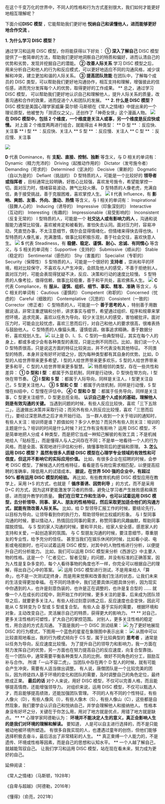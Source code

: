 在这个千变万化的世界中，不同人的性格和行为方式差别很大，我们如何才能更好地相互理解呢？  

下面介绍**DISC 模型** ，它能帮助我们更好地 **悦纳自己和读懂他人，进而能够更好地合作交流** 。  

**1\. 为什么学习 DISC 模型？** 

通过学习和运用 DISC 模型，你将能获得以下好处：  **① 深入了解自己** DISC
模型提供了一套简单的方法，帮助我们更好地洞察自己的特质和偏好，进而认清自己的优势和劣势，发现并挖掘自己的潜能。  **② 改善人际关系** 学习 DISC
模型之后，用来分析自己和他人的行为和反应模式，可以更好地适应不同的沟通风格，减少误解和冲突，建立更加和谐的人际关系。  **③ 提高团队效能**
在团队中，了解每个成员的 DISC 类型，可以帮助我们更好地沟通协作，相互支持和理解，增强彼此的信任感，进而充分发挥每个人的优势，取得更好的工作成果。
** 总之，通过学习 DISC 模型，  可以帮助我们更好地认识自己和理解他人，提升人际关系的质量，改善沟通和合作的效果，进而促进个人和团队的发展。  **
**2\. 什么是 DISC 模型？** DISC
模型是美国心理学家威廉·莫尔顿·马斯顿在《常人之情绪》中提出来的一个理论原型，他被誉为「测谎仪之父」，还创作了「神奇女侠」这个漫画人物。
![](https://mmbiz.qpic.cn/mmbiz_png/giaycic3UNwo1Dqmiap99iaSSibZxeFvjTIMFX1ugiczHJMdibKqh27B1VvRUJDibwNLE7fmZycz99yazY1XpPMura3fiaA/640?wx_fmt=png)
**在 DISC 模型中，包括 2 个维度，一个维度是关注人或事，另一个维度是反应快或慢。** 对上面 2 个维度两两进行组合，就能得出 4 种类型：
** D 型  ** ：反应快、关注事  ** I 型  ** ：反应快、关注人  ** S 型  ** ：反应慢、关注人  ** C 型  **
：反应慢、关注事

![](https://mmbiz.qpic.cn/mmbiz_png/giaycic3UNwo1Dqmiap99iaSSibZxeFvjTIMFlVvlhIOV4oOqLX3DlpJdmpLicq0bQ1vSHibicbYgkiarj1yoia2uaQsk8HQ/640?wx_fmt=png)

**D** 代表 Dominance，有 **支配、直接、控制、独断** 等含义，与 D 相关的单词有：  Dynamic（精力充沛的）
Driving（起推动作用的）  Dictator（发号施令者）  Demanding（苛求的）  Determined（坚决的）
Decisive（果断的）  Dogmatic（自以为是的）  Defiant（挑战的）  D 型特质的人，可能是一个比较好的 **领导者或指挥者**
，目标通常比较明确，好胜心比较强，喜欢发号施令，希望能掌控一切。面对压力时，情绪容易波动，脾气比较火爆。  D
型特质的人像老虎，充满自信，勇于接受挑战，善于克服困难，喜欢掌控人生。
![](https://mmbiz.qpic.cn/mmbiz_png/giaycic3UNwo1Dqmiap99iaSSibZxeFvjTIMF4cwQ5JrGvxPaibpkaXnfLXbMWEKb83LTMx6hKsefTmkZcGrjLicT5dZw/640?wx_fmt=png)
**I** 代表 Influence，有 **影响、爽朗、友善、外向、激动、热情** 等含义，与 I 相关的单词有：
Inspirational（鼓舞人心的）  Inducing（诱导的）  Impressive（印象深刻的）  Interactive（互动的）
Interesting（有趣的）  Impressionable（易受影响的）  Inconsistent（反复无常的）  I 型特质的人，可能是一个
**社交达人或有影响力的人**
，沟通和说服能力通常比较强，喜欢被肯定和被看到，害怕失去认同。面对压力时，容易冲动，凭直觉办事，不太注意细节，偶尔会显得情绪化，但情绪来得快去得也快。  I
型特质的人像孔雀，充满激情，做事比较积极乐观，善于社会交往，喜欢快意人生。
![](https://mmbiz.qpic.cn/mmbiz_png/giaycic3UNwo1Dqmiap99iaSSibZxeFvjTIMFQzu1Kf6TcTZS4TUkiacBiaECubfBXpPA1GAbVCfDbW4yOleYPDMvb52A/640?wx_fmt=png)
**S** 代表 Steadiness，有 **稳健、稳定、谨慎、耐心、忠诚、有同情心** 等含义，与 S 相关的单词有：  Supportive（支持的）
Submissive（顺从的）  Stable（稳定的）  Sentimental（感伤的）  Shy（害羞的）  Specialist（专职的）
Security（保障性）  S 型特质的人，可能是一个很好的 **支持者**
，崇尚和平的环境，相对比较保守，不喜欢与人产生冲突，会顾及他人的感受，不善于拒绝别人。面对压力时，可能会表现得犹疑不决，反应、决策和行动的速度比较慢。  S
型特质的人像考拉，值得信赖，做事比较稳重，善于和平共处，喜欢佛系人生。
![](https://mmbiz.qpic.cn/mmbiz_png/giaycic3UNwo1Dqmiap99iaSSibZxeFvjTIMFvMibHwv3zBtlg0S2zticNfvCrUNcpGDsoZg5CGOEPTmCSEqCNWvU0IUA/640?wx_fmt=png)
**C** 代表 Compliance，有 **服从、谨慎、组织、细节、事实、精准、准确** 等含义，与 C 相关的单词有：  Cautious（谨慎的）
Competent（称职的）  Concerned（忧虑的）  Careful（细致的）  Contemplative（沉思的）
Consistent（一致的）  Corrector（修正者）  C 型特质的人，可能是一个 **善于思考的人**
，特别善于用数据说话，非常注重逻辑和分析，讲求事实与细节，希望通过组织、程序和规章来掌控环境，追求完美，喜欢以任务为导向，较少关注别人的感受，害怕被批评。面对压力时，可能会比较忧虑，喜欢三思而后行，对自己和他人的要求很高，很难表扬与鼓励他人。
C 型特质的人像猫头鹰，谨慎低调，做事追求精确，善于数据分析，喜欢规划人生。
![](https://mmbiz.qpic.cn/mmbiz_png/giaycic3UNwo1Dqmiap99iaSSibZxeFvjTIMF3e3AhD9f8V2iaanLIN9tev1JsROjia4Uia8icDJbnRyDXT6LkxWoprfkiaA/640?wx_fmt=png)
以上是 D、I、S、C 型的一些典型特征，其实在每个人的身上，都或多或少会有各种类型的表现，只是比例不同而已。比如，我们说一个人 D
型特质很高，只是说这方面的特征比较突出，并不代表没有其他特征。  不同类型的特质，本身并没有好坏对错之分，因为每种类型都有其自身的优势。比如，D
型的人给世界带来更多希望，I 型的人给世界带来更多欢乐，S 型的人给世界带来更多和平，C 型的人给世界带来更多智慧。
![](https://mmbiz.qpic.cn/mmbiz_jpg/giaycic3UNwo3YygI0XeCb7WVhfETMbcIich3a6VibZibDoya4oA1744z0XueWwpuibtZczIh6ibyue5sBPLMiaiaaWcjxg/640?wx_fmt=jpeg)
特质相邻的类型，存在一些共性和差异：  **① D 型和 I 型** ：都属于外显机制，同样是行动快，D 型快在带方向，I 型快在带节奏。  **② I
型和 S 型** ：都属于人际导向，同样是关注人，I 型更关注自己，S 型更关注他人。  **③ S 型和 C 型** ：都属于内敛机制，同样是行动慢，S
型慢在纠结中，C 型慢在评估中。  **④ C 型和 D 型** ：都属于任务导向，同样是关注事，C 型更关注细节，D 型更总揽全局。
**认识自己是个人成长的基础，理解他人则是有效沟通的关键。**
当遇到问题的时候，有些人反应比较快，喜欢「三下五除二」，迅速做出决策并采取行动；而另外有些人则反应比较慢，喜欢「三思而后行」，要经过深思熟虑之后才肯开始行动。
当一群人收到一个关于培训的通知时，有些人关注：培训师是谁？颜值如何？多少人参加？而另外有些人则关注：培训的主题是什么？培训的时间是什么时候？对工作有没有影响？
运用 DISC 模型，不是简单地把人分成 4
种类型，而是把它当成一种知己解彼的有效工具；不是机械地给人「贴标签」，而是懂得人与人之间存在不同；不是单一地看待一个人的行为风格，而是全面、客观地进行评估和分析，搞懂事物背后的逻辑和原理。
**3\. 怎么运用 DISC 模型？** **虽然有很多人质疑 DISC 模型在心理学专业领域的有效性和可信度，但这并不影响它的实际应用价值。**
比如，有很多企业在招聘的时候，会参考 DISC 模型，了解候选人的性格特征，看看是否与岗位需求相匹配，以便提高招聘的准确率，降低用人的试错成本。
**据说，在世界 500 强的企业中，有超过 50% 都有运用 DISC 模型的经验。** 再比如，有些教育机构把 DISC 模型应用在教学上，采用 I+S
的方式，也就是「 **循序善诱、因势利导** 」的方式，而不是采用 D+C
的方式，因为这样更能激发学习者的热情，避免让学习者产生挫败感和痛苦感，进而提升教学的质量。  **我们在日常工作和生活中，也可以试着运用 DISC
模型，去分析领导、同事、家人、朋友的性格特征，然后采取更加适合他们的沟通方式，就能有效改善人际关系。** 比如，给 D
型领导汇报工作的时候，要结论先行，以目标为导向，让领导看到你的执行力，帮助领导树立权威的形象。  与 I
型同事沟通的时候，要以情动人，热情回应同事的需求，称赞同事的风趣幽默，帮助同事摆脱烦恼。  与 S
型的家人沟通的时候，要和平共处，给家人安全感，感恩家人的支持和关爱，一起创造家的氛围。  与 C
型朋友沟通的时候，要注意细节，尊重朋友的专业性，给予充分的信任。  甚至当我们在娱乐休闲的时候，比如看小说、电影或电视剧时，也可以试着运用 DISC
模型，对其中的人物性格进行分析，以便提升自己的分析能力。  比如，我们可以运用 DISC
模型来分析《西游记》中主要人物的性格。这是一个「仁者见仁、智者见智」的问题，并没有标准的正确答案，因为人性是复杂多变的，每个人看待事物的角度也不一样，你完全可以根据自己的理解，得出自己心中的答案。
![](https://mmbiz.qpic.cn/mmbiz_png/giaycic3UNwo1Dqmiap99iaSSibZxeFvjTIMF8ibHNnT3LY5vUTOqYGb4n48nAG3g6wd3rtDTL75hYoraIic9xOyv7wQA/640?wx_fmt=png)
运用 DISC 模型进行测试，不是用来给人「算命」，也不是一次测试定终身，而是用来觉察和改善我们生活的状态，让我们未来的生活变得更加幸福。
在不同的场景中，我们还要具体问题具体分析，因为现实中你遇到的人，也许是刻意伪装的，也许是正在调整的，也许是复合型的 ……
就像一个人在成长的过程中，刚开始工作的时候，更多关注的是事，后来成为团队领导之后，就要更多关注人。有些人经过刻意训练之后，反应速度也会变快，因此可能从 C
型转变为 D 型或 S 型或复合型。  有些人会  基于实际的需要，  根据环境和对象，主动改变自己，灵活展示自己的特质，获得更大的影响力。  ** **
对自己，更多关注性格的可塑性，扩大自己的掌控范围。  对别人，更多关注性格的稳定性，用合适的方式去沟通。  下面是我的一个 DISC 测试结果：
![](https://mmbiz.qpic.cn/mmbiz_png/giaycic3UNwo1Dqmiap99iaSSibZxeFvjTIMFSd4L9cbdGJQrM0bZpNyibicbGhYd54FToOiaiciavYqlsajADgdjRbZDwAQ/640?wx_fmt=png)
为了更好地展现 DISC 的行为模式，下图用一个蓝色的星星在象限图中表示出来：
![](https://mmbiz.qpic.cn/mmbiz_png/giaycic3UNwo1Dqmiap99iaSSibZxeFvjTIMF5OrIDUn9icLol36RCZSc0TRySnkgxaB1LMYia7ehoBeEB7HJT9Jr3BHQ/640?wx_fmt=png)
从图中可以比较直观地看出，我的行为模式倾向于 CS 型，属于比较典型的 **思考者** ，通常是以任务为导向，反应速度比较慢。
为了提升自己的领导力和影响力，我一方面在努力发挥自己的优势，另一方面也在努力提高自己的反应速度，向复合型靠拢。
在一个团队中，通常需要平衡各种类型人员的比例，做好不同角色的分工，鼓励互补与合作。  所谓「一山不容二虎」，当团队中存在两个 D
型人的时候，就有可能会产生冲突，需要有人适当做出调整。
有人说，唐僧团队是一个比较完美的团队，因为师徒四人基于环境的变化和团队的需要，及时调整自己的角色定位，最终修成正果。  **最后的话** 对个人来说，用好
DISC 模型，不仅可以完善人格，而且能够提高情商，还能增强领导力。  对组织来说，运用 DISC
模型，不仅可以甄选人才，而且能够提高绩效，还能加强团队管理。
不同的人有不同的个性特征，有些人像火（D），有些人像风（I），有些人像木（S），有些人像山（C），这些都是自然现象，我们要学会认识自己和悦纳自己，并学会理解他人和接纳他人。
性格本身没有好坏之分，关键在于你怎么用，用对了地方就是优点，用错了地方就是缺点。  ** ** 心理学家阿德勒认为：
**环境并不能决定人生的意义，真正会影响人生的是我们对环境的理解和解读。** 要知道，  人是可以自主进行选择的，而不是只能被动地被环境所塑造。
有很多自我实现的人，也遭遇过童年的创伤，但他们能够选择积极去奋斗，最后活出了非常精彩的人生。  **
真正束缚一个人能力的，不是遗传、环境或性格等因素，而是自己的思想和认知水平。  ** 一个人越了解自己，就越能驾驭自己。  让我们学习和运用 DISC
模型，站在现在看未来，努力成为更好的自己。  

延伸阅读：  

《常人之情绪》（马斯顿，1928年）  

《自卑与超越》（阿德勒，2016年）

《懂得》（俞亮，2021年）